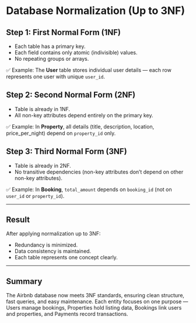 # Database Normalization (Up to 3NF)

## Step 1: First Normal Form (1NF)
- Each table has a primary key.
- Each field contains only atomic (indivisible) values.
- No repeating groups or arrays.

✅ Example:
The **User** table stores individual user details — each row represents one user with unique `user_id`.

## Step 2: Second Normal Form (2NF)
- Table is already in 1NF.
- All non-key attributes depend entirely on the primary key.

✅ Example:
In **Property**, all details (title, description, location, price_per_night) depend on `property_id` only.

## Step 3: Third Normal Form (3NF)
- Table is already in 2NF.
- No transitive dependencies (non-key attributes don’t depend on other non-key attributes).

✅ Example:
In **Booking**, `total_amount` depends on `booking_id` (not on `user_id` or `property_id`).

---

## Result
After applying normalization up to 3NF:
- Redundancy is minimized.
- Data consistency is maintained.
- Each table represents one concept clearly.

---

## Summary
The Airbnb database now meets 3NF standards, ensuring clean structure, fast queries, and easy maintenance. Each entity focuses on one purpose — Users manage bookings, Properties hold listing data, Bookings link users and properties, and Payments record transactions.
